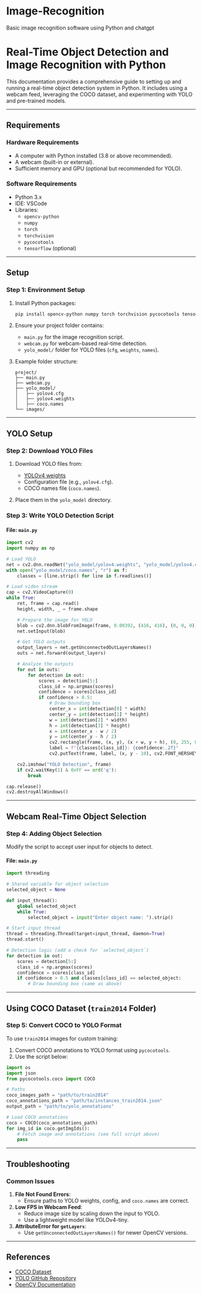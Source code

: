 # Image-Recognition
Basic image recognition software using Python and chatgpt
# Real-Time Object Detection and Image Recognition with Python

This documentation provides a comprehensive guide to setting up and running a real-time object detection system in Python. It includes using a webcam feed, leveraging the COCO dataset, and experimenting with YOLO and pre-trained models.

---

## **Requirements**

### **Hardware Requirements**
- A computer with Python installed (3.8 or above recommended).
- A webcam (built-in or external).
- Sufficient memory and GPU (optional but recommended for YOLO).

### **Software Requirements**
- Python 3.x
- IDE: VSCode
- Libraries:
  - `opencv-python`
  - `numpy`
  - `torch`
  - `torchvision`
  - `pycocotools`
  - `tensorflow` (optional)

---

## **Setup**

### **Step 1: Environment Setup**
1. Install Python packages:
   ```bash
   pip install opencv-python numpy torch torchvision pycocotools tensorflow
   ```

2. Ensure your project folder contains:
   - `main.py` for the image recognition script.
   - `webcam.py` for webcam-based real-time detection.
   - `yolo_model/` folder for YOLO files (`cfg`, `weights`, `names`).

3. Example folder structure:
   ```plaintext
   project/
   ├── main.py
   ├── webcam.py
   ├── yolo_model/
   │   ├── yolov4.cfg
   │   ├── yolov4.weights
   │   ├── coco.names
   └── images/
   ```

---

## **YOLO Setup**

### **Step 2: Download YOLO Files**
1. Download YOLO files from:
   - [YOLOv4 weights](https://github.com/AlexeyAB/darknet/releases/)
   - Configuration file (e.g., `yolov4.cfg`).
   - COCO names file (`coco.names`).

2. Place them in the `yolo_model` directory.

### **Step 3: Write YOLO Detection Script**
#### **File: `main.py`**
```python
import cv2
import numpy as np

# Load YOLO
net = cv2.dnn.readNet("yolo_model/yolov4.weights", "yolo_model/yolov4.cfg")
with open("yolo_model/coco.names", "r") as f:
    classes = [line.strip() for line in f.readlines()]

# Load video stream
cap = cv2.VideoCapture(0)
while True:
    ret, frame = cap.read()
    height, width, _ = frame.shape

    # Prepare the image for YOLO
    blob = cv2.dnn.blobFromImage(frame, 0.00392, (416, 416), (0, 0, 0), True, crop=False)
    net.setInput(blob)

    # Get YOLO outputs
    output_layers = net.getUnconnectedOutLayersNames()
    outs = net.forward(output_layers)

    # Analyze the outputs
    for out in outs:
        for detection in out:
            scores = detection[5:]
            class_id = np.argmax(scores)
            confidence = scores[class_id]
            if confidence > 0.5:
                # Draw bounding box
                center_x = int(detection[0] * width)
                center_y = int(detection[1] * height)
                w = int(detection[2] * width)
                h = int(detection[3] * height)
                x = int(center_x - w / 2)
                y = int(center_y - h / 2)
                cv2.rectangle(frame, (x, y), (x + w, y + h), (0, 255, 0), 2)
                label = f"{classes[class_id]}: {confidence:.2f}"
                cv2.putText(frame, label, (x, y - 10), cv2.FONT_HERSHEY_SIMPLEX, 0.5, (0, 255, 0), 2)

    cv2.imshow("YOLO Detection", frame)
    if cv2.waitKey(1) & 0xFF == ord('q'):
        break

cap.release()
cv2.destroyAllWindows()
```

---

## **Webcam Real-Time Object Selection**

### **Step 4: Adding Object Selection**
Modify the script to accept user input for objects to detect.

#### **File: `main.py`**
```python
import threading

# Shared variable for object selection
selected_object = None

def input_thread():
    global selected_object
    while True:
        selected_object = input("Enter object name: ").strip()

# Start input thread
thread = threading.Thread(target=input_thread, daemon=True)
thread.start()

# Detection logic (add a check for `selected_object`)
for detection in out:
    scores = detection[5:]
    class_id = np.argmax(scores)
    confidence = scores[class_id]
    if confidence > 0.5 and classes[class_id] == selected_object:
        # Draw bounding box (same as above)
```

---

## **Using COCO Dataset (`train2014` Folder)**

### **Step 5: Convert COCO to YOLO Format**
To use `train2014` images for custom training:
1. Convert COCO annotations to YOLO format using `pycocotools`.
2. Use the script below:

```python
import os
import json
from pycocotools.coco import COCO

# Paths
coco_images_path = "path/to/train2014"
coco_annotations_path = "path/to/instances_train2014.json"
output_path = "path/to/yolo_annotations"

# Load COCO annotations
coco = COCO(coco_annotations_path)
for img_id in coco.getImgIds():
    # Fetch image and annotations (see full script above)
    pass
```

---

## **Troubleshooting**

### **Common Issues**
1. **File Not Found Errors**:
   - Ensure paths to YOLO weights, config, and `coco.names` are correct.
2. **Low FPS in Webcam Feed**:
   - Reduce image size by scaling down the input to YOLO.
   - Use a lightweight model like YOLOv4-tiny.
3. **AttributeError for `getLayers`**:
   - Use `getUnconnectedOutLayersNames()` for newer OpenCV versions.

---

## **References**
- [COCO Dataset](https://cocodataset.org/)
- [YOLO GitHub Repository](https://github.com/AlexeyAB/darknet)
- [OpenCV Documentation](https://docs.opencv.org/)

